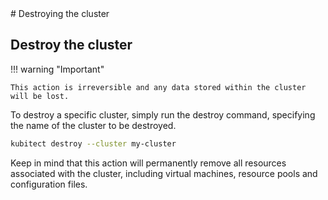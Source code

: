 <div markdown="1" class="text-center">
# Destroying the cluster
</div>

<div markdown="1" class="text-justify">

## Destroy the cluster

!!! warning "Important"

    This action is irreversible and any data stored within the cluster will be lost. 

To destroy a specific cluster, simply run the destroy command, specifying the name of the cluster to be destroyed.

```sh
kubitect destroy --cluster my-cluster
```

Keep in mind that this action will permanently remove all resources associated with the cluster, including virtual machines, resource pools and configuration files. 

</div>
